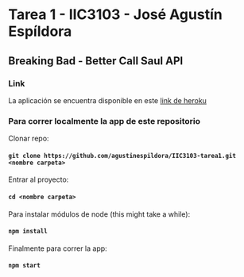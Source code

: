 # Tarea 1 - IIC3103 - José Agustín Espíldora
## Breaking Bad - Better Call Saul API

### Link

La aplicación se encuentra disponible en este [link de heroku](https://hidden-headland-94532.herokuapp.com/)

### Para correr localmente la app de este repositorio

Clonar repo:

#### `git clone https://github.com/agustinespildora/IIC3103-tarea1.git <nombre carpeta>`

Entrar al proyecto:

#### `cd <nombre carpeta>`

Para instalar módulos de node (this might take a while):

#### `npm install`

Finalmente para correr la app:

#### `npm start`
